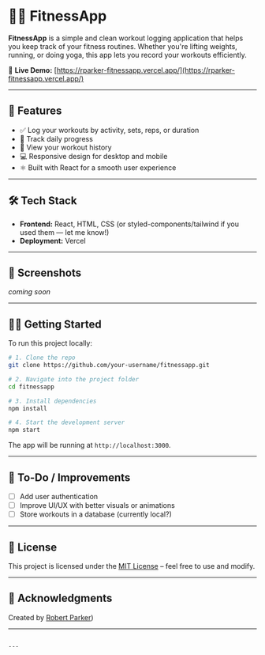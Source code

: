 

# 🏋️‍♂️ FitnessApp

**FitnessApp** is a simple and clean workout logging application that helps you keep track of your fitness routines. Whether you're lifting weights, running, or doing yoga, this app lets you record your workouts efficiently.

🔗 **Live Demo:** [https://rparker-fitnessapp.vercel.app/](https://rparker-fitnessapp.vercel.app/)

---

## 🚀 Features

- ✅ Log your workouts by activity, sets, reps, or duration
- 📆 Track daily progress
- 🔄 View your workout history
- 💻 Responsive design for desktop and mobile
- ⚛️ Built with React for a smooth user experience

---

## 🛠️ Tech Stack

- **Frontend:** React, HTML, CSS (or styled-components/tailwind if you used them — let me know!)
- **Deployment:** Vercel

---

## 📸 Screenshots

<!-- You can upload screenshots or link them here -->
_coming soon_

---

## 🧑‍💻 Getting Started

To run this project locally:

```bash
# 1. Clone the repo
git clone https://github.com/your-username/fitnessapp.git

# 2. Navigate into the project folder
cd fitnessapp

# 3. Install dependencies
npm install

# 4. Start the development server
npm start
````

The app will be running at `http://localhost:3000`.

---

## 📝 To-Do / Improvements

* [ ] Add user authentication
* [ ] Improve UI/UX with better visuals or animations
* [ ] Store workouts in a database (currently local?)

---

## 📄 License

This project is licensed under the [MIT License](LICENSE) – feel free to use and modify.

---

## 🙌 Acknowledgments

Created by [Robert Parker](https://github.com/rparker122))

---

```

---



